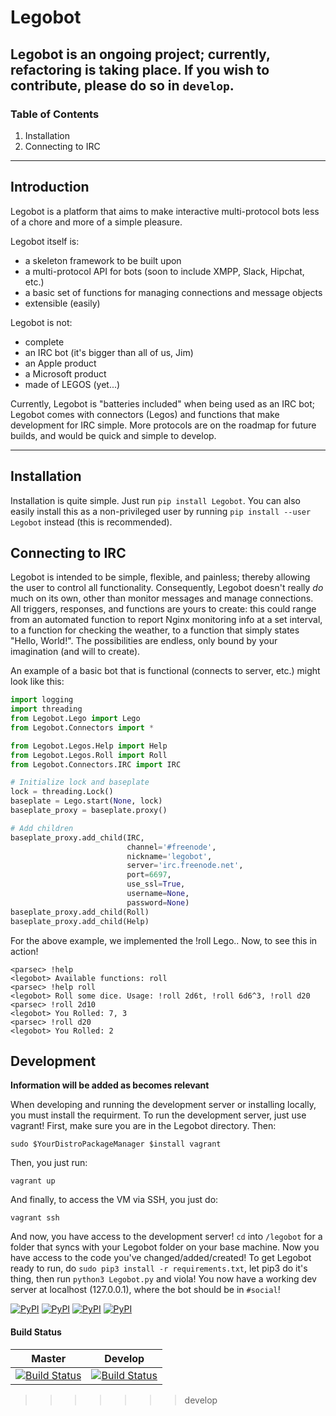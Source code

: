 # Legobot
## Legobot is an ongoing project; currently, refactoring is taking place. If you wish to contribute, please do so in `develop`.

### Table of Contents

1. Installation
2. Connecting to IRC

***

## Introduction

Legobot is a platform that aims to make interactive multi-protocol bots less of a chore and more of a simple pleasure. 

Legobot itself is: 
* a skeleton framework to be built upon 
* a multi-protocol API for bots (soon to include XMPP, Slack, Hipchat, etc.)
* a basic set of functions for managing connections and message objects
* extensible (easily)

Legobot is not:
* complete
* an IRC bot (it's bigger than all of us, Jim)
* an Apple product
* a Microsoft product
* made of LEGOS (yet...)

Currently, Legobot is "batteries included" when being used as an IRC bot; Legobot comes with connectors (Legos) and functions that make development for IRC simple. More protocols are on the roadmap for future builds, and would be quick and simple to develop. 

***

## Installation

Installation is quite simple. Just run `pip install Legobot`. You can also easily install this as a non-privileged user by running `pip install --user Legobot` instead (this is recommended).

## Connecting to IRC

Legobot is intended to be simple, flexible, and painless; thereby allowing the user to control all functionality. Consequently, Legobot doesn't really *do* much on its own, other than monitor messages and manage connections. All triggers, responses, and functions are yours to create: this could range from an automated function to report Nginx monitoring info at a set interval, to a function for checking the weather, to a function that simply states "Hello, World!". The possibilities are endless, only bound by your imagination (and will to create). 

An example of a basic bot that is functional (connects to server, etc.) might look like this:

```python
import logging
import threading
from Legobot.Lego import Lego
from Legobot.Connectors import *

from Legobot.Legos.Help import Help
from Legobot.Legos.Roll import Roll
from Legobot.Connectors.IRC import IRC

# Initialize lock and baseplate
lock = threading.Lock()
baseplate = Lego.start(None, lock)
baseplate_proxy = baseplate.proxy()

# Add children
baseplate_proxy.add_child(IRC,
                          channel='#freenode',
                          nickname='legobot',
                          server='irc.freenode.net',
                          port=6697,
                          use_ssl=True,
                          username=None,
                          password=None)
baseplate_proxy.add_child(Roll)
baseplate_proxy.add_child(Help)
```
For the above example, we implemented the !roll Lego.. Now, to see this in action!

```
<parsec> !help
<legobot> Available functions: roll
<parsec> !help roll
<legobot> Roll some dice. Usage: !roll 2d6t, !roll 6d6^3, !roll d20
<parsec> !roll 2d10
<legobot> You Rolled: 7, 3
<parsec> !roll d20
<legobot> You Rolled: 2
```

## Development

**Information will be added as becomes relevant**

When developing and running the development server or installing locally, you must install the requirment. To run the development server, just use vagrant! First, make sure you are in the Legobot directory. Then:

```
sudo $YourDistroPackageManager $install vagrant
```

Then, you just run: 

```
vagrant up
```
And finally, to access the VM via SSH, you just do:

```
vagrant ssh
```

And now, you have access to the development server! `cd` into `/legobot` for a folder that syncs with your Legobot folder on your base machine. Now you have access to the code you've changed/added/created! To get Legobot ready to run, do `sudo pip3 install -r requirements.txt`, let pip3 do it's thing, then run `python3 Legobot.py` and viola! You now have a working dev server at localhost (127.0.0.1), where the bot should be in `#social`!

[![PyPI](https://img.shields.io/pypi/pyversions/Legobot.svg?maxAge=2592000)]() [![PyPI](https://img.shields.io/pypi/wheel/Legobot.svg?maxAge=2592000)]() [![PyPI](https://img.shields.io/pypi/l/Legobot.svg?maxAge=2592000)]() [![PyPI](https://img.shields.io/pypi/status/Django.svg?maxAge=2592000)]()

#### Build Status

| Master | Develop | 
|--------|---------|
| [![Build Status](https://travis-ci.org/bbriggs/Legobot.svg?branch=master)](https://travis-ci.org/bbriggs/Legobot) | [![Build Status](https://travis-ci.org/bbriggs/Legobot.svg?branch=develop)](https://travis-ci.org/bbriggs/Legobot)
>>>>>>> develop
